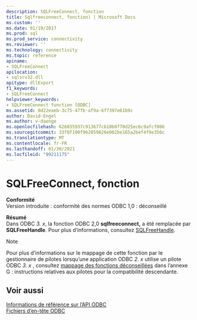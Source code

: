 ```yaml
---
description: SQLFreeConnect, fonction
title: Sqlfreeconnect, fonction) | Microsoft Docs
ms.custom: ''
ms.date: 01/19/2017
ms.prod: sql
ms.prod_service: connectivity
ms.reviewer: ''
ms.technology: connectivity
ms.topic: reference
apiname:
- SQLFreeConnect
apilocation:
- sqlsrv32.dll
apitype: dllExport
f1_keywords:
- SQLFreeConnect
helpviewer_keywords:
- SQLFreeConnect function [ODBC]
ms.assetid: 0d22eaeb-3c75-47fb-af9a-6f7397e61b9c
author: David-Engel
ms.author: v-daenge
ms.openlocfilehash: 626035937c913677cb10b0f70d25ec6c9afcf806
ms.sourcegitcommit: 33f0f190f962059826e002be165a2bef4f9e350c
ms.translationtype: MT
ms.contentlocale: fr-FR
ms.lasthandoff: 01/30/2021
ms.locfileid: "99211175"
---
```

# <a name="sqlfreeconnect-function"></a>SQLFreeConnect, fonction
**Conformité**  
 Version introduite : conformité des normes ODBC 1,0 : déconseillé  
  
 **Résumé**  
 Dans ODBC *3. x*, la fonction ODBC 2,0 **sqlfreeconnect,** a été remplacée par **SQLFreeHandle**. Pour plus d’informations, consultez [SQLFreeHandle](../../../odbc/reference/syntax/sqlfreehandle-function.md).  
  
> [!NOTE]
>  Pour plus d’informations sur le mappage de cette fonction par le gestionnaire de pilotes lorsqu’une application ODBC *2. x* utilise un pilote ODBC *3. x* , consultez [mappage des fonctions déconseillées](../../../odbc/reference/appendixes/mapping-deprecated-functions.md) dans l’annexe G : instructions relatives aux pilotes pour la compatibilité descendante.  
  
## <a name="see-also"></a>Voir aussi  
 [Informations de référence sur l’API ODBC](../../../odbc/reference/syntax/odbc-api-reference.md)   
 [Fichiers d’en-tête ODBC](../../../odbc/reference/install/odbc-header-files.md)
